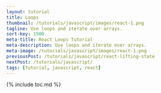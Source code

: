 ```yaml
---
layout: tutorial
title: Loops
thumbnail: /tutorials/javascript/images/react-1.png
tagline: Use loops and iterate over arrays.
sort-key: 1500
meta-title: React Loops Tutorial
meta-description: Use loops and iterate over arrays.
meta-image: /tutorials/javascript/images/react-1.png
previousPost: /tutorials/javascript/react-lifting-state
nextPost: /tutorials/javascript/
tags: [tutorial, javascript, react]
---
```


{% include toc.md %}
